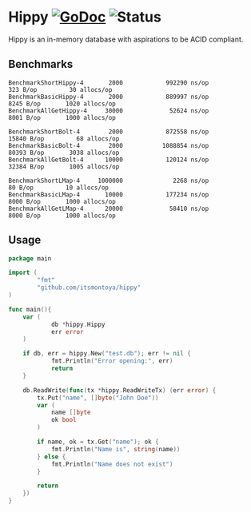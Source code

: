 # Hippy [![GoDoc](https://godoc.org/github.com/itsmontoya/hippy?status.svg)](https://godoc.org/github.com/itsmontoya/hippy) ![Status](https://img.shields.io/badge/status-alpha-red.svg)
Hippy is an in-memory database with aspirations to be ACID compliant.


## Benchmarks
```
BenchmarkShortHippy-4       2000            992290 ns/op             323 B/op         30 allocs/op
BenchmarkBasicHippy-4       2000            889997 ns/op            8245 B/op       1020 allocs/op
BenchmarkAllGetHippy-4     30000             52624 ns/op            8001 B/op       1000 allocs/op

BenchmarkShortBolt-4        2000            872558 ns/op           15840 B/op         68 allocs/op
BenchmarkBasicBolt-4        2000           1088854 ns/op           80393 B/op       3038 allocs/op
BenchmarkAllGetBolt-4      10000            120124 ns/op           32384 B/op       1005 allocs/op

BenchmarkShortLMap-4     1000000              2268 ns/op              80 B/op         10 allocs/op
BenchmarkBasicLMap-4       10000            177234 ns/op            8000 B/op       1000 allocs/op
BenchmarkAllGetLMap-4      20000             58410 ns/op            8000 B/op       1000 allocs/op
```

## Usage
```go
package main

import (
        "fmt"
        "github.com/itsmontoya/hippy"
)

func main(){
	var (
			db *hippy.Hippy
			err error
	)

	if db, err = hippy.New("test.db"); err != nil {
			fmt.Println("Error opening:", err)
			return
	}

	db.ReadWrite(func(tx *hippy.ReadWriteTx) (err error) {
		tx.Put("name", []byte("John Doe"))
		var (
			name []byte
			ok bool
		)

		if name, ok = tx.Get("name"); ok {
			fmt.Println("Name is", string(name))
		} else {
			fmt.Println("Name does not exist")
		}

		return
	})
}
```
